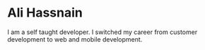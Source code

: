 # Ali Hassnain

I am a self taught developer.
I switched my career from customer development to web and mobile development.
